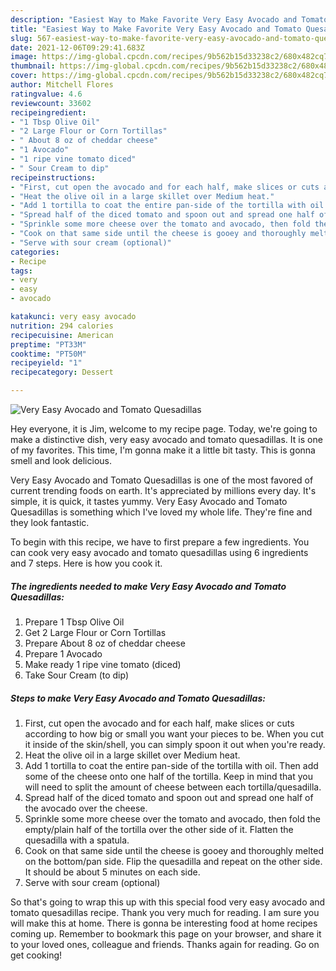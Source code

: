 ```yaml
---
description: "Easiest Way to Make Favorite Very Easy Avocado and Tomato Quesadillas"
title: "Easiest Way to Make Favorite Very Easy Avocado and Tomato Quesadillas"
slug: 567-easiest-way-to-make-favorite-very-easy-avocado-and-tomato-quesadillas
date: 2021-12-06T09:29:41.683Z
image: https://img-global.cpcdn.com/recipes/9b562b15d33238c2/680x482cq70/very-easy-avocado-and-tomato-quesadillas-recipe-main-photo.jpg
thumbnail: https://img-global.cpcdn.com/recipes/9b562b15d33238c2/680x482cq70/very-easy-avocado-and-tomato-quesadillas-recipe-main-photo.jpg
cover: https://img-global.cpcdn.com/recipes/9b562b15d33238c2/680x482cq70/very-easy-avocado-and-tomato-quesadillas-recipe-main-photo.jpg
author: Mitchell Flores
ratingvalue: 4.6
reviewcount: 33602
recipeingredient:
- "1 Tbsp Olive Oil"
- "2 Large Flour or Corn Tortillas"
- " About 8 oz of cheddar cheese"
- "1 Avocado"
- "1 ripe vine tomato diced"
- " Sour Cream to dip"
recipeinstructions:
- "First, cut open the avocado and for each half, make slices or cuts according to how big or small you want your pieces to be. When you cut it inside of the skin/shell, you can simply spoon it out when you&#39;re ready."
- "Heat the olive oil in a large skillet over Medium heat."
- "Add 1 tortilla to coat the entire pan-side of the tortilla with oil. Then add some of the cheese onto one half of the tortilla. Keep in mind that you will need to split the amount of cheese between each tortilla/quesadilla."
- "Spread half of the diced tomato and spoon out and spread one half of the avocado over the cheese."
- "Sprinkle some more cheese over the tomato and avocado, then fold the empty/plain half of the tortilla over the other side of it. Flatten the quesadilla with a spatula."
- "Cook on that same side until the cheese is gooey and thoroughly melted on the bottom/pan side. Flip the quesadilla and repeat on the other side. It should be about 5 minutes on each side."
- "Serve with sour cream (optional)"
categories:
- Recipe
tags:
- very
- easy
- avocado

katakunci: very easy avocado 
nutrition: 294 calories
recipecuisine: American
preptime: "PT33M"
cooktime: "PT50M"
recipeyield: "1"
recipecategory: Dessert

---
```



![Very Easy Avocado and Tomato Quesadillas](https://img-global.cpcdn.com/recipes/9b562b15d33238c2/680x482cq70/very-easy-avocado-and-tomato-quesadillas-recipe-main-photo.jpg)

Hey everyone, it is Jim, welcome to my recipe page. Today, we're going to make a distinctive dish, very easy avocado and tomato quesadillas. It is one of my favorites. This time, I'm gonna make it a little bit tasty. This is gonna smell and look delicious.



Very Easy Avocado and Tomato Quesadillas is one of the most favored of current trending foods on earth. It's appreciated by millions every day. It's simple, it is quick, it tastes yummy. Very Easy Avocado and Tomato Quesadillas is something which I've loved my whole life. They're fine and they look fantastic.


To begin with this recipe, we have to first prepare a few ingredients. You can cook very easy avocado and tomato quesadillas using 6 ingredients and 7 steps. Here is how you cook it.

<!--inarticleads1-->

##### The ingredients needed to make Very Easy Avocado and Tomato Quesadillas:

1. Prepare 1 Tbsp Olive Oil
1. Get 2 Large Flour or Corn Tortillas
1. Prepare  About 8 oz of cheddar cheese
1. Prepare 1 Avocado
1. Make ready 1 ripe vine tomato (diced)
1. Take  Sour Cream (to dip)




<!--inarticleads2-->

##### Steps to make Very Easy Avocado and Tomato Quesadillas:

1. First, cut open the avocado and for each half, make slices or cuts according to how big or small you want your pieces to be. When you cut it inside of the skin/shell, you can simply spoon it out when you&#39;re ready.
1. Heat the olive oil in a large skillet over Medium heat.
1. Add 1 tortilla to coat the entire pan-side of the tortilla with oil. Then add some of the cheese onto one half of the tortilla. Keep in mind that you will need to split the amount of cheese between each tortilla/quesadilla.
1. Spread half of the diced tomato and spoon out and spread one half of the avocado over the cheese.
1. Sprinkle some more cheese over the tomato and avocado, then fold the empty/plain half of the tortilla over the other side of it. Flatten the quesadilla with a spatula.
1. Cook on that same side until the cheese is gooey and thoroughly melted on the bottom/pan side. Flip the quesadilla and repeat on the other side. It should be about 5 minutes on each side.
1. Serve with sour cream (optional)




So that's going to wrap this up with this special food very easy avocado and tomato quesadillas recipe. Thank you very much for reading. I am sure you will make this at home. There is gonna be interesting food at home recipes coming up. Remember to bookmark this page on your browser, and share it to your loved ones, colleague and friends. Thanks again for reading. Go on get cooking!
